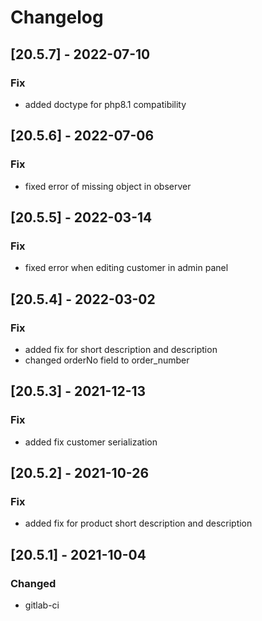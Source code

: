 # Changelog

## [20.5.7] - 2022-07-10
### Fix
- added doctype for php8.1 compatibility

## [20.5.6] - 2022-07-06
### Fix
- fixed error of missing object in observer

## [20.5.5] - 2022-03-14
### Fix
- fixed error when editing customer in admin panel

## [20.5.4] - 2022-03-02
### Fix
- added fix for short description and description
- changed orderNo field to order_number

## [20.5.3] - 2021-12-13
### Fix
- added fix customer serialization

## [20.5.2] - 2021-10-26
### Fix
- added fix for product short description and description

## [20.5.1] - 2021-10-04
### Changed
- gitlab-ci
